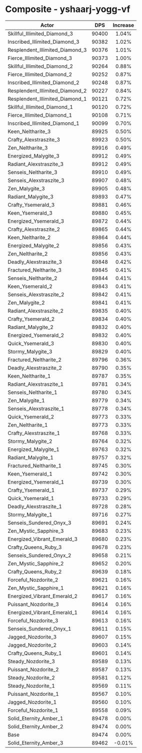 # Composite - yshaarj-yogg-vf
| Actor | DPS | Increase |
|---|:---:|:---:|
|Skillful_Illimited_Diamond_3|90400|1.04%|
|Inscribed_Illimited_Diamond_3|90382|1.02%|
|Resplendent_Illimited_Diamond_3|90376|1.01%|
|Fierce_Illimited_Diamond_3|90373|1.00%|
|Skillful_Illimited_Diamond_2|90264|0.88%|
|Fierce_Illimited_Diamond_2|90252|0.87%|
|Inscribed_Illimited_Diamond_2|90248|0.87%|
|Resplendent_Illimited_Diamond_2|90227|0.84%|
|Resplendent_Illimited_Diamond_1|90121|0.72%|
|Skillful_Illimited_Diamond_1|90120|0.72%|
|Fierce_Illimited_Diamond_1|90108|0.71%|
|Inscribed_Illimited_Diamond_1|90099|0.70%|
|Keen_Neltharite_3|89925|0.50%|
|Crafty_Alexstraszite_3|89923|0.50%|
|Zen_Neltharite_3|89916|0.49%|
|Energized_Malygite_3|89912|0.49%|
|Radiant_Alexstraszite_3|89912|0.49%|
|Senseis_Neltharite_3|89910|0.49%|
|Senseis_Alexstraszite_3|89907|0.48%|
|Zen_Malygite_3|89905|0.48%|
|Radiant_Malygite_3|89893|0.47%|
|Crafty_Ysemerald_3|89881|0.46%|
|Keen_Ysemerald_3|89880|0.45%|
|Energized_Ysemerald_3|89872|0.44%|
|Crafty_Alexstraszite_2|89865|0.44%|
|Keen_Neltharite_2|89864|0.44%|
|Energized_Malygite_2|89856|0.43%|
|Zen_Neltharite_2|89856|0.43%|
|Deadly_Alexstraszite_3|89848|0.42%|
|Fractured_Neltharite_3|89845|0.41%|
|Senseis_Neltharite_2|89844|0.41%|
|Keen_Ysemerald_2|89843|0.41%|
|Senseis_Alexstraszite_2|89842|0.41%|
|Zen_Malygite_2|89841|0.41%|
|Radiant_Alexstraszite_2|89835|0.40%|
|Crafty_Ysemerald_2|89834|0.40%|
|Radiant_Malygite_2|89832|0.40%|
|Energized_Ysemerald_2|89832|0.40%|
|Quick_Ysemerald_3|89830|0.40%|
|Stormy_Malygite_3|89829|0.40%|
|Fractured_Neltharite_2|89796|0.36%|
|Deadly_Alexstraszite_2|89790|0.35%|
|Keen_Neltharite_1|89787|0.35%|
|Radiant_Alexstraszite_1|89781|0.34%|
|Senseis_Neltharite_1|89780|0.34%|
|Zen_Malygite_1|89779|0.34%|
|Senseis_Alexstraszite_1|89778|0.34%|
|Quick_Ysemerald_2|89773|0.33%|
|Zen_Neltharite_1|89773|0.33%|
|Crafty_Alexstraszite_1|89768|0.33%|
|Stormy_Malygite_2|89764|0.32%|
|Energized_Malygite_1|89763|0.32%|
|Radiant_Malygite_1|89757|0.32%|
|Fractured_Neltharite_1|89745|0.30%|
|Keen_Ysemerald_1|89742|0.30%|
|Energized_Ysemerald_1|89739|0.30%|
|Crafty_Ysemerald_1|89737|0.29%|
|Quick_Ysemerald_1|89733|0.29%|
|Deadly_Alexstraszite_1|89728|0.28%|
|Stormy_Malygite_1|89716|0.27%|
|Senseis_Sundered_Onyx_3|89691|0.24%|
|Zen_Mystic_Sapphire_3|89683|0.23%|
|Energized_Vibrant_Emerald_3|89680|0.23%|
|Crafty_Queens_Ruby_3|89678|0.23%|
|Senseis_Sundered_Onyx_2|89658|0.21%|
|Zen_Mystic_Sapphire_2|89652|0.20%|
|Crafty_Queens_Ruby_2|89639|0.18%|
|Forceful_Nozdorite_2|89621|0.16%|
|Zen_Mystic_Sapphire_1|89621|0.16%|
|Energized_Vibrant_Emerald_2|89617|0.16%|
|Puissant_Nozdorite_3|89614|0.16%|
|Energized_Vibrant_Emerald_1|89614|0.16%|
|Forceful_Nozdorite_3|89613|0.16%|
|Senseis_Sundered_Onyx_1|89611|0.15%|
|Jagged_Nozdorite_3|89607|0.15%|
|Jagged_Nozdorite_2|89603|0.14%|
|Crafty_Queens_Ruby_1|89601|0.14%|
|Steady_Nozdorite_3|89589|0.13%|
|Puissant_Nozdorite_2|89587|0.13%|
|Steady_Nozdorite_2|89581|0.12%|
|Steady_Nozdorite_1|89569|0.11%|
|Puissant_Nozdorite_1|89567|0.10%|
|Jagged_Nozdorite_1|89560|0.10%|
|Forceful_Nozdorite_1|89558|0.09%|
|Solid_Eternity_Amber_1|89478|0.00%|
|Solid_Eternity_Amber_2|89474|0.00%|
|Base|89474|0.00%|
|Solid_Eternity_Amber_3|89462|-0.01%|
